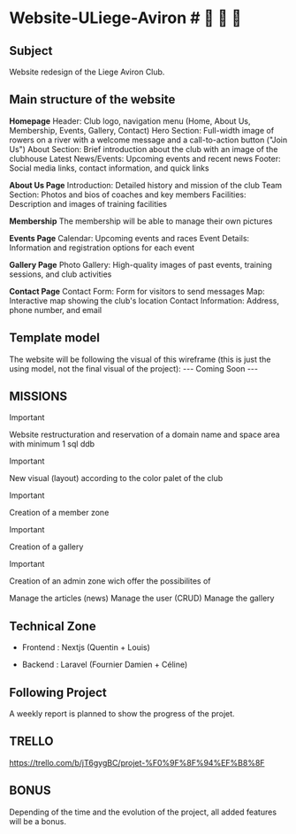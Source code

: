# Website-ULiege-Aviron # :rowboat: :rowboat: :rowboat: 

## Subject ##
Website redesign of the Liege Aviron Club.

## Main structure of the website
**Homepage**
Header: Club logo, navigation menu (Home, About Us, Membership, Events, Gallery, Contact)
Hero Section: Full-width image of rowers on a river with a welcome message and a call-to-action button ("Join Us")
About Section: Brief introduction about the club with an image of the clubhouse
Latest News/Events: Upcoming events and recent news
Footer: Social media links, contact information, and quick links

**About Us Page**
Introduction: Detailed history and mission of the club
Team Section: Photos and bios of coaches and key members
Facilities: Description and images of training facilities

**Membership**
The membership will be able to manage their own pictures

**Events Page**
Calendar: Upcoming events and races
Event Details: Information and registration options for each event

**Gallery Page**
Photo Gallery: High-quality images of past events, training sessions, and club activities

**Contact Page**
Contact Form: Form for visitors to send messages
Map: Interactive map showing the club's location
Contact Information: Address, phone number, and email

## Template model ##
The website will be following the visual of this wireframe (this is just the using model, not the final visual of the project):
--- Coming Soon ---

## MISSIONS ##
> [!IMPORTANT]
Website restructuration and reservation of a domain name and space area with minimum 1 sql ddb

> [!IMPORTANT]
New visual (layout) according to the color palet of the club

> [!IMPORTANT]
Creation of a member zone

> [!IMPORTANT]
Creation of a gallery

> [!IMPORTANT]
Creation of an admin zone wich offer the possibilites of 

Manage the articles (news)
Manage the user (CRUD)
Manage the gallery


## Technical Zone ##
- Frontend : Nextjs (Quentin + Louis)

- Backend : Laravel (Fournier Damien + Céline)

## Following Project ##
A weekly report is planned to show the progress of the projet.


## TRELLO ##
https://trello.com/b/jT6gygBC/projet-%F0%9F%8F%94%EF%B8%8F

## BONUS ##
Depending of the time and the evolution of the project, all added features will be a bonus.